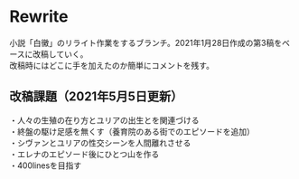 # Rewrite
小説「白黴」のリライト作業をするブランチ。2021年1月28日作成の第3稿をベースに改稿していく。  
改稿時にはどこに手を加えたのか簡単にコメントを残す。

## 改稿課題（2021年5月5日更新）
・人々の生殖の在り方とユリアの出生とを関連づける  
・終盤の駆け足感を無くす（養育院のある街でのエピソードを追加）  
・シヴァンとユリアの性交シーンを人間離れさせる  
・エレナのエピソード後にひとつ山を作る  
・400linesを目指す  
